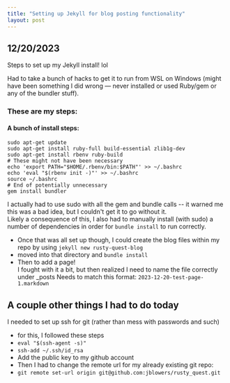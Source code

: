 ```yaml
---
title: "Setting up Jekyll for blog posting functionality"
layout: post
---
```


## 12/20/2023

Steps to set up my Jekyll install! lol

Had to take a bunch of hacks to get it to run from WSL on Windows (might have been something I did wrong — never installed or used Ruby/gem or any of the bundler stuff).

### These are my steps:

#### A bunch of install steps:

```
sudo apt-get update
sudo apt-get install ruby-full build-essential zlib1g-dev
sudo apt-get install rbenv ruby-build
# These might not have been necessary
echo 'export PATH="$HOME/.rbenv/bin:$PATH"' >> ~/.bashrc
echo 'eval "$(rbenv init -)"' >> ~/.bashrc
source ~/.bashrc
# End of potentially unnecessary
gem install bundler
```


I actually had to use sudo with all the gem and bundle calls -- it warned me this was a bad idea, but I couldn't get it to go without it.  
Likely a consequence of this, I also had to manually install (with sudo) a number of dependencies in order for 
`bundle install`
to run correctly.  

* Once that was all set up though, I could create the blog files within my repo by using
```jekyll new rusty-quest-blog```
* moved into that directory and ```bundle install```
* Then to add a page!  
I fought with it a bit, but then realized I need to name the file correctly under _posts
Needs to match this format: `2023-12-20-test-page-1.markdown`


## A couple other things I had to do today 
I needed to set up ssh for git (rather than mess with passwords and such)  

* for this, I followed these steps
* `eval "$(ssh-agent -s)"`
* `ssh-add ~/.ssh/id_rsa`
* Add the public key to my github account
* Then I had to change the remote url for my already existing git repo:
* `git remote set-url origin git@github.com:jblowers/rusty_quest.git`

